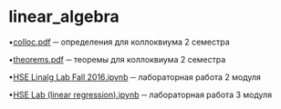 # linear_algebra

•[colloc.pdf](https://github.com/TheodorrodeohT/linear_algebra/blob/master/colloc.pdf) ─ определения для коллоквиума 2 семестра

•[theorems.pdf](https://github.com/TheodorrodeohT/linear_algebra/blob/master/theorems.pdf) ─ теоремы для коллоквиума 2 семестра

•[HSE Linalg Lab Fall 2016.ipynb](https://github.com/TheodorrodeohT/linear_algebra/blob/master/HSE%20Linalg%20Lab%20Fall%202016.ipynb) ─ лабораторная работа 2 модуля

•[HSE Lab (linear regression).ipynb](https://github.com/TheodorrodeohT/linear_algebra/blob/master/HSE%20Lab%20(linear%20regression)) ─ лабораторная работа 3 модуля